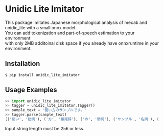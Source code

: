 # Unidic Lite Imitator

This package imitates Japanese morphological analysis of mecab and unidic_lite with a small onnx model.  
You can add tokenization and part-of-speech estimation to your environment  
with only 2MB additoinal disk space if you already have onnxruntime in your environment.

## Installation

```
$ pip install unidic_lite_imitator
```

## Usage Examples

```python
>> import unidic_lite_imitator
>> tagger = unidic_lite_imitator.Tagger()
>> sample_text = '使い方のサンプルです。'
>> tagger.parse(sample_text)
[('使い', '動詞'), ('方', '接尾辞'), ('の', '助詞'), ('サンプル', '名詞'), ('です', '助動詞'), ('。', '補助記号')]
```

Input string length must be 256 or less.
